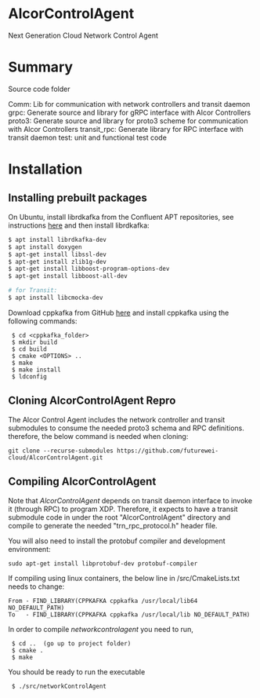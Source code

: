 # AlcorControlAgent
Next Generation Cloud Network Control Agent

# Summary
Source code folder

Comm: Lib for communication with network controllers and transit daemon
grpc: Generate source and library for gRPC interface with Alcor Controllers
proto3: Generate source and library for proto3 scheme for communication with Alcor Controllers
transit_rpc: Generate library for RPC interface with transit daemon
test: unit and functional test code

# Installation

## Installing prebuilt packages

On Ubuntu, install librdkafka from the Confluent APT repositories,
see instructions [here](https://docs.confluent.io/current/installation/installing_cp/deb-ubuntu.html#get-the-software) and then install librdkafka:

 ```bash
 $ apt install librdkafka-dev
 $ apt install doxygen
 $ apt-get install libssl-dev
 $ apt-get install zlib1g-dev
 $ apt-get install libboost-program-options-dev
 $ apt-get install libboost-all-dev
 
 # for Transit:
 $ apt install libcmocka-dev
 ```

Download cppkafka from GitHub [here](https://github.com/mfontanini/cppkafka/blob/master/README.md) and install cppkafka using the following commands: 

```Shell
 $ cd <cppkafka_folder>
 $ mkdir build
 $ cd build
 $ cmake <OPTIONS> ..
 $ make
 $ make install
 $ ldconfig
```

## Cloning AlcorControlAgent Repro

The Alcor Control Agent includes the network controller and transit submodules to consume the needed proto3 schema and RPC definitions. therefore, the below command is needed when cloning:

```Shell
git clone --recurse-submodules https://github.com/futurewei-cloud/AlcorControlAgent.git
```

## Compiling AlcorControlAgent

Note that _AlcorControlAgent_ depends on transit daemon interface to invoke it (through RPC) to program XDP. Therefore, it expects to have a transit submodule code in under the root "AlcorControlAgent" directory and compile to generate the needed "trn_rpc_protocol.h" header file.

You will also need to install the protobuf compiler and development environment:
```Shell
sudo apt-get install libprotobuf-dev protobuf-compiler
```
If compiling using linux containers, the below line in /src/CmakeLists.txt needs to change:
```Shell
From - FIND_LIBRARY(CPPKAFKA cppkafka /usr/local/lib64 NO_DEFAULT_PATH)
To   - FIND_LIBRARY(CPPKAFKA cppkafka /usr/local/lib NO_DEFAULT_PATH)
```

In order to compile _networkcontrolagent_ you need to run,

```Shell
 $ cd ..  (go up to project folder)
 $ cmake .
 $ make
```

You should be ready to run the executable

```Shell
 $ ./src/networkControlAgent
```
